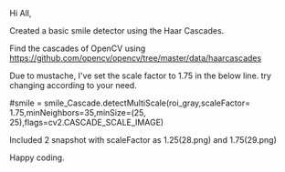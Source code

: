 Hi All,

Created a basic smile detector using the Haar Cascades.

Find the cascades of OpenCV using https://github.com/opencv/opencv/tree/master/data/haarcascades 

Due to mustache, I've set the scale factor to 1.75 in the below line. try changing according to your need.

#smile = smile_Cascade.detectMultiScale(roi_gray,scaleFactor= 1.75,minNeighbors=35,minSize=(25, 25),flags=cv2.CASCADE_SCALE_IMAGE)

Included 2 snapshot with scaleFactor as 1.25(28.png) and 1.75(29.png)

Happy coding.
